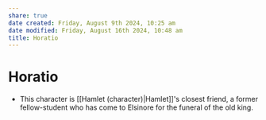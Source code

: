 ```yaml
---
share: true
date created: Friday, August 9th 2024, 10:25 am
date modified: Friday, August 16th 2024, 10:48 am
title: Horatio
---
```

  
# Horatio  
  
- This character is [[Hamlet (character)|Hamlet]]'s closest friend, a former fellow-student who has come to Elsinore for the funeral of the old king.
